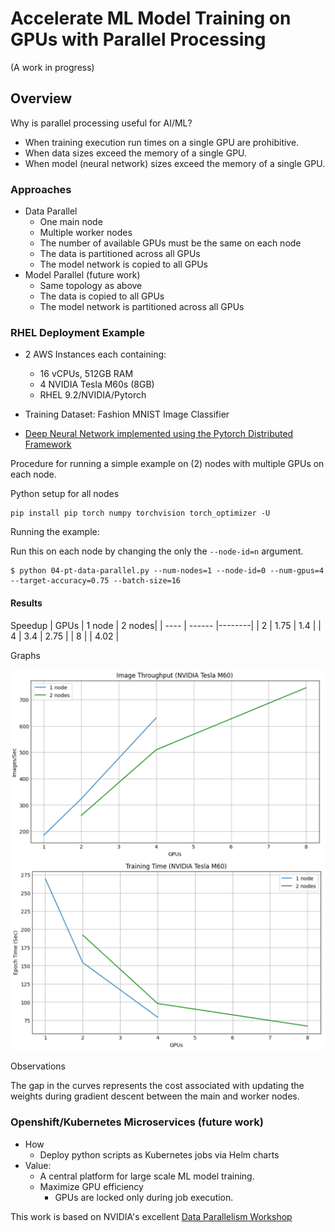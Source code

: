 # Accelerate ML Model Training on GPUs with Parallel Processing 

(A work in progress)

## Overview

Why is parallel processing useful for AI/ML?

- When training execution run times on a single GPU are prohibitive.
- When data sizes exceed the memory of a single GPU.
- When model (neural network) sizes exceed the memory of a single GPU.

### Approaches

- Data Parallel
  - One main node
  - Multiple worker nodes
  - The number of available GPUs must be the same on each node
  - The data is partitioned across all GPUs
  - The model network is copied to all GPUs
- Model Parallel (future work)
  - Same topology as above
  - The data is copied to all GPUs
  - The model network is partitioned across all GPUs
  
### RHEL Deployment Example

- 2 AWS Instances each containing:
  - 16 vCPUs, 512GB RAM
  - 4 NVIDIA Tesla M60s (8GB)
  - RHEL 9.2/NVIDIA/Pytorch

- Training Dataset: Fashion MNIST Image Classifier
- [Deep Neural Network implemented using the Pytorch Distributed Framework](https://pytorch.org/tutorials/beginner/dist_overview.html)

Procedure for running a simple example on (2) nodes with multiple GPUs on each node.

Python setup for all nodes
```
pip install pip torch numpy torchvision torch_optimizer -U
```
Running the example:

Run this on each node by changing the only the `--node-id=n` argument.

```
$ python 04-pt-data-parallel.py --num-nodes=1 --node-id=0 --num-gpus=4 --target-accuracy=0.75 --batch-size=16
```
#### Results

Speedup
| GPUs | 1 node | 2 nodes|
| ---- | ------ |--------|
| 2    | 1.75   | 1.4    |
| 4    | 3.4    | 2.75   |
| 8    |        | 4.02   |

Graphs

![Throughput](/images/throughput.png)
![Training](/images/training.png)

Observations

The gap in the curves represents the cost associated with updating the weights during gradient descent between the main and worker nodes.

### Openshift/Kubernetes Microservices (future work)
  - How
    - Deploy python scripts as Kubernetes jobs via Helm charts
  - Value:
    - A central platform for large scale ML model training.
    - Maximize GPU efficiency
      - GPUs are locked only during job execution.

This work is based on NVIDIA's excellent [Data Parallelism Workshop](https://www.nvidia.com/en-us/training/instructor-led-workshops/train-deep-learning-models-on-multi-gpus/)